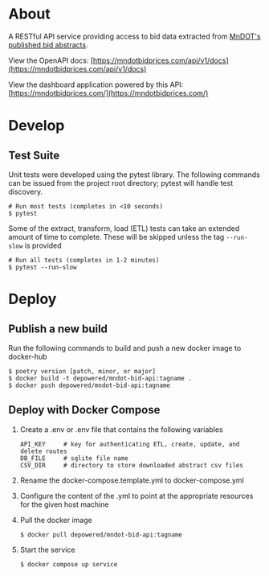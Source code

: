 # About
A RESTful API service providing access to bid data extracted from [MnDOT's published bid abstracts](https://www.dot.state.mn.us/bidlet/abstract.html).

View the OpenAPI docs: [https://mndotbidprices.com/api/v1/docs](https://mndotbidprices.com/api/v1/docs)

View the dashboard application powered by this API: [https://mndotbidprices.com/](https://mndotbidprices.com/)

# Develop
## Test Suite
Unit tests were developed using the pytest library. The following commands can be issued from the project root directory; pytest will handle test discovery. 
```
# Run most tests (completes in <10 seconds)
$ pytest
```
Some of the extract, transform, load (ETL) tests can take an extended amount of time to complete. These will be skipped unless the tag `--run-slow` is provided
```
# Run all tests (completes in 1-2 minutes)
$ pytest --run-slow
```


# Deploy
## Publish a new build
Run the following commands to build and push a new docker image to docker-hub
```
$ poetry version [patch, minor, or major]
$ docker build -t depowered/mndot-bid-api:tagname .
$ docker push depowered/mndot-bid-api:tagname
```

## Deploy with Docker Compose
1. Create a .env or .env file that contains the following variables
    ```
    API_KEY     # key for authenticating ETL, create, update, and delete routes
    DB_FILE     # sqlite file name
    CSV_DIR     # directory to store downloaded abstract csv files
    ```

2. Rename the docker-compose.template.yml to docker-compose.yml
3. Configure the content of the .yml to point at the appropriate resources for the given host machine
4. Pull the docker image
    ```
    $ docker pull depowered/mndot-bid-api:tagname
    ```
5. Start the service
    ```
    $ docker compose up service
    ```